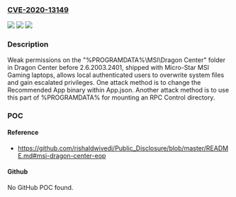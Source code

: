 ### [CVE-2020-13149](https://cve.mitre.org/cgi-bin/cvename.cgi?name=CVE-2020-13149)
![](https://img.shields.io/static/v1?label=Product&message=n%2Fa&color=blue)
![](https://img.shields.io/static/v1?label=Version&message=n%2Fa&color=blue)
![](https://img.shields.io/static/v1?label=Vulnerability&message=n%2Fa&color=brighgreen)

### Description

Weak permissions on the "%PROGRAMDATA%\MSI\Dragon Center" folder in Dragon Center before 2.6.2003.2401, shipped with Micro-Star MSI Gaming laptops, allows local authenticated users to overwrite system files and gain escalated privileges. One attack method is to change the Recommended App binary within App.json. Another attack method is to use this part of %PROGRAMDATA% for mounting an RPC Control directory.

### POC

#### Reference
- https://github.com/rishaldwivedi/Public_Disclosure/blob/master/README.md#msi-dragon-center-eop

#### Github
No GitHub POC found.

